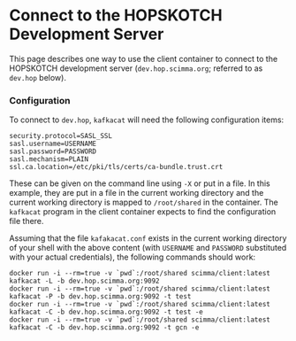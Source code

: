 # Connect to the HOPSKOTCH Development Server

This page describes one way to use the client container to connect to the HOPSKOTCH development server (``dev.hop.scimma.org``; referred to as ``dev.hop`` below).

### Configuration

To connect to ``dev.hop``, ``kafkacat`` will need the following configuration items:

```
security.protocol=SASL_SSL
sasl.username=USERNAME
sasl.password=PASSWORD
sasl.mechanism=PLAIN
ssl.ca.location=/etc/pki/tls/certs/ca-bundle.trust.crt

```

These can be given on the command line using ``-X`` or put in a file. In this example, they are put in a file in the current working directory
and the current working directory is mapped to ``/root/shared`` in the container. The ``kafkacat`` program in the client container
expects to find the configuration file there.

Assuming that the file ``kafakacat.conf`` exists in the current working directory of your shell with the above content (with ``USERNAME`` and ``PASSWORD`` substituted with your actual credentials), the following
commands should work:

```
docker run -i --rm=true -v `pwd`:/root/shared scimma/client:latest kafkacat -L -b dev.hop.scimma.org:9092
docker run -i --rm=true -v `pwd`:/root/shared scimma/client:latest kafkacat -P -b dev.hop.scimma.org:9092 -t test
docker run -i --rm=true -v `pwd`:/root/shared scimma/client:latest kafkacat -C -b dev.hop.scimma.org:9092 -t test -e
docker run -i --rm=true -v `pwd`:/root/shared scimma/client:latest kafkacat -C -b dev.hop.scimma.org:9092 -t gcn -e

```
